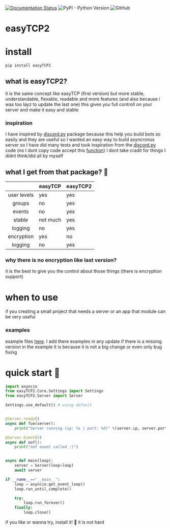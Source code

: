 [![Documentation Status](https://readthedocs.org/projects/easytcp2/badge/?version=latest)](https://easytcp2.readthedocs.io/en/latest/?badge=latest)
![PyPI - Python Version](https://img.shields.io/pypi/pyversions/easyTCP2.svg?logo=python&logoColor=yellow)
![GitHub](https://img.shields.io/github/license/dsal3389/easyTCP2.svg?style=popout)

# easyTCP2

# install 
`pip install easyTCP2`

## what is easyTCP2?
it is the same concept like easyTCP (first version) but more stable, understandable, flexable, readable and more features
(and also because i was too layz to update the last one)
this gives you full controll on your server and make it easy and stable


### inspiration 
I have inspired by [discord.py][discordpy] package because this
help you build bots so easily and they are useful so I wanted an easy way to build
asyncronus server so I have did many tests and took inspiration from the [discord.py][discordpy] code
(no I dont copy code accept this [function][coppiedfunc]) I dont take cradit for things I didnt think/did
all by myself 

[coppiedfunc]: https://github.com/dsal3389/easyTCP2/blob/master/easyTCP2/Core/Protocol.py#L96
[discordpy]: https://github.com/Rapptz/discord.py


## what I get from that package? 🤔
|             | easyTCP  | easyTCP2 |
|:-----------:|----------|----------|
| user levels |    yes   |    yes   |
| groups      |    no    |    yes   |
| events      |    no    |    yes   |
| stable      | not much |    yes   |
| logging     |    no    |    yes   |
| encryption  |    yes   |    no    |
| logging     |    no    |    yes   |

### why there is no encryption like last version?
it is the best to give you the control about those things
(there is encryption support)


# when to use 
if you creating a small project that needs a server
or an app that module can be very useful


### examples
example files [here][examples].
I add there examples in any update
if there is a missing version in the example it is because
it is not a big change or even only bug fixing

[examples]: https://github.com/dsal3389/easyTCP2/tree/master/examples


# quick start 🤯
```py
import asyncio
from easyTCP2.Core.Settings import Settings
from easyTCP2.Server import Server

Settings.use_default() # using default


@Server.ready()
async def foo(server):
    print("Server running (ip: %s | port: %d)" %(server.ip, server.port))

@Server.Event(5)
async def oof():
    print("oof event called :)")


async def main(loop):
    server = Server(loop=loop)
    await server

if __name__=="__main__":
    loop = asyncio.get_event_loop()
    loop.run_until_complete()

    try:
        loop.run_forever()
    finally:
        loop.close()
```

if you like or wanna try, install it! 🏅
it is not hard
